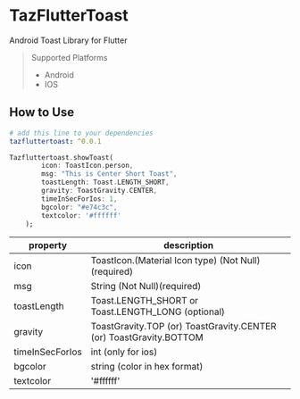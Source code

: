 # TazFlutterToast


Android Toast Library for Flutter

> Supported  Platforms
> * Android
> * IOS

## How to Use

```yaml
# add this line to your dependencies
tazfluttertoast: ^0.0.1
```

```dart
Tazfluttertoast.showToast(
        icon: ToastIcon.person,
        msg: "This is Center Short Toast",
        toastLength: Toast.LENGTH_SHORT,
        gravity: ToastGravity.CENTER,
        timeInSecForIos: 1,
        bgcolor: "#e74c3c",
        textcolor: '#ffffff'
    );
```

property | description
--------|------------
icon | ToastIcon.(Material Icon type) (Not Null)(required)
msg | String (Not Null)(required)
toastLength| Toast.LENGTH_SHORT or Toast.LENGTH_LONG (optional)
gravity | ToastGravity.TOP (or) ToastGravity.CENTER (or) ToastGravity.BOTTOM
timeInSecForIos | int (only for ios)
bgcolor | string (color in hex format)
textcolor| '#ffffff'
